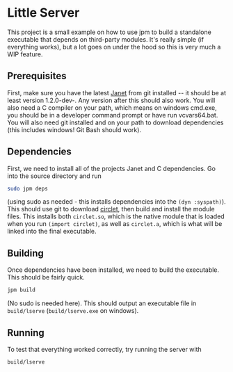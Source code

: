 # Little Server

This project is a small example on how to use jpm to build
a standalone executable that depends on third-party modules.
It's really simple (if everything works), but a lot goes on
under the hood so this is very much a WIP feature.

## Prerequisites

First, make sure you have the latest [Janet](https://janet-lang.org) from git installed --
it should be at least version 1.2.0-dev-<something>. Any version after this should also work.
You will also need a C compiler on your path, which means on windows cmd.exe, you should be
in a developer command prompt or have run vcvars64.bat. You will also need git installed and
on your path to download dependencies (this includes windows! Git Bash should work).

## Dependencies

First, we need to install all of the projects Janet and C dependencies.
Go into the source directory and run

```sh
sudo jpm deps
```

(using sudo as needed - this installs dependencies into the `(dyn :syspath)`). This
should use git to download [circlet](https://github.com/janet-lang/circlet), then build
and install the module files. This installs both `circlet.so`, which is the native module
that is loaded when you run `(import circlet)`, as well as `circlet.a`, which is what will
be linked into the final executable.

## Building

Once dependencies have been installed, we need to build the executable. This
should be fairly quick.

```sh
jpm build
```

(No sudo is needed here). This should output an executable file in
`build/lserve` (`build/lserve.exe` on windows).

## Running

To test that everything worked correctly, try running the server with

```sh
build/lserve
```
